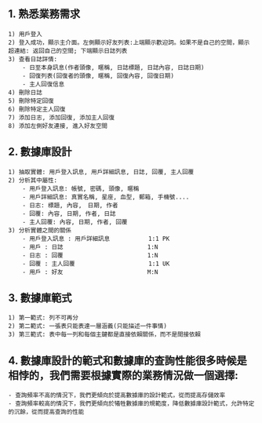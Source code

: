 ## 1. 熟悉業務需求

    1) 用戶登入
    2) 登入成功，顯示主介面。左側顯示好友列表:上端顯示歡迎詞。如果不是自己的空間，顯示超連結: 返回自己的空間; 下端顯示日誌列表
    3) 查看日誌詳情:
        - 日至本身訊息(作者頭像, 暱稱, 日誌標題, 日誌內容, 日誌日期)
        - 回復列表(回復者的頭像, 暱稱, 回復內容, 回復日期)
        - 主人回復信息
    4) 刪除日誌
    5) 刪除特定回復
    6) 刪除特定主人回復
    7) 添加日志, 添加回復, 添加主人回復
    8) 添加左側好友連接, 進入好友空間

## 2. 數據庫設計

    1) 抽取實體: 用戶登入訊息, 用戶詳細訊息, 日誌, 回覆, 主人回覆
    2) 分析其中屬性: 
        - 用戶登入訊息: 帳號, 密碼, 頭像, 暱稱
        - 用戶詳細訊息: 真實名稱, 星座, 血型, 郵箱, 手機號....
        - 日志: 標題, 內容,　日期, 作者
        - 回覆: 內容, 日期, 作者, 日誌
        - 主人回覆: 內容, 日期, 作者, 回覆
    3) 分析實體之間的關係
        - 用戶登入訊息 : 用戶詳細訊息           1:1 PK
        - 用戶 : 日誌                        1:N
        - 日志 : 回覆                        1:N
        - 回覆 : 主人回覆                     1:1 UK
        - 用戶 : 好友                        M:N

## 3. 數據庫範式

    1) 第一範式: 列不可再分
    2) 第二範式: 一張表只能表達一層涵義(只能描述一件事情)
    3) 第三範式: 表中每一列和每個主鍵都是直接依賴關係，而不是間接依賴

## 4. 數據庫設計的範式和數據庫的查詢性能很多時候是相悖的，我們需要根據實際的業務情況做一個選擇:

    - 查詢頻率不高的情況下，我們更傾向於提高數據庫的設計範式，從而提高存儲效率
    - 查詢頻率較高的情況下，我們更傾向於犧牲數據庫的規範度，降低數據庫設計範式，允許特定的沉餘，從而提高查詢的性能